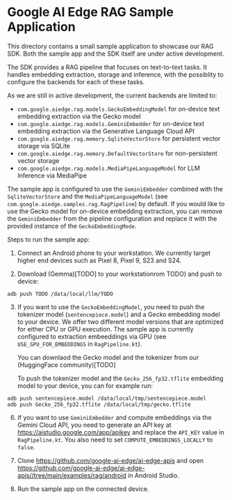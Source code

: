 # Google AI Edge RAG Sample Application

This directory contains a small sample application to showcase our RAG SDK. Both the sample app and
the SDK itself are under active development.

The SDK provides a RAG pipeline that focuses on text-to-text tasks. It handles embedding extraction,
storage and inference, with the possiblity to configure the backends for each of these tasks.

As we are still in active development, the current backends are limited to:

- `com.google.aiedge.rag.models.GeckoEmbeddingModel` for on-device text embedding extraction via the
  Gecko model
- `com.google.aiedge.rag.models.GeminiEmbedder` for on-device text embedding extraction via the
  Generative Language Cloud API
- `com.google.aiedge.rag.memory.SqliteVectorStore` for persistent vector storage via SQLite
- `com.google.aiedge.rag.memory.DefaultVectorStore` for non-persistent vector storage
- `com.google.aiedge.rag.models.MediaPipeLanguageModel` for LLM Inference via MediaPipe

The sample app is configured to use the `GeminiEmbedder` combined with the `SqliteVectorStore` and
the `MediaPipeLanguageModel` (see `com.google.aiedge.samples.rag.RagPipeline`) by default. If you
would like to use the Gecko model for on-device embedding extraction, you can remove
the `GeminiEmbedder` from the pipeline configuration and replace it with the provided instance of
the `GeckoEmbeddingMode`.

Steps to run the sample app:

1) Connect an Android phone to your workstation. We currently target higher end devices such as
   Pixel 8, Pixel 9, S23 and S24.

2) Download (Gemma)[TODO] to your workstationrom TODO) and push to device:

```
adb push TODO /data/local/llm/TODO
```

3) If you want to use the `GeckoEmbeddingModel`, you need to push the tokenizer
   model (`sentencepiece.model`) and a Gecko embedding model to your device. We offer two different
   model versions that are optimized for either CPU or GPU execution. The sample app is currently
   configured to extraction embeeddings via GPU (see `USE_GPU_FOR_EMBEDDINGS` in `RagPipeline.kt`).
   
   You can downlaod the Gecko model and the tokenizer from our (HuggingFace community)[TODO]

   To push the tokenizer model and the `Gecko_256_fp32.tflite` embedding model to your device, you
   can for example run:

```
adb push sentencepiece.model /data/local/tmp/sentencepiece.model
adb push Gecko_256_fp32.tflite /data/local/tmp/gecko.tflite
```

6) If you want to use `GeminiEmbedder` and compute embeddings via the Gemini Cloud API, you need to
   generate an API key at https://aistudio.google.com/app/apikey and replace the `API_KEY` value in
   `RagPipeline.kt`. You also need to set `COMPUTE_EMBEDDINGS_LOCALLY` to `false`.

7) Clone https://github.com/google-ai-edge/ai-edge-apis and
   open https://github.com/google-ai-edge/ai-edge-apis//tree/main/examples/rag/android in Android
   Studio.

8) Run the sample app on the connected device.
